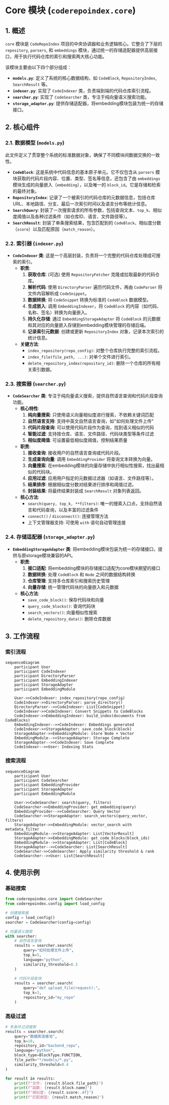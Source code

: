# Core 模块 (`coderepoindex.core`)

## 1. 概述

`core` 模块是 `CodeRepoIndex` 项目的中央协调器和业务逻辑核心。它整合了下层的 `repository`, `parsers`, 和 `embeddings` 模块，通过统一的存储适配器提供高层接口，用于执行代码仓库的索引和搜索两大核心功能。

该模块主要由以下四个部分组成：
- **`models.py`**: 定义了系统的核心数据结构，如 `CodeBlock`, `RepositoryIndex`, `SearchResult` 等。
- **`indexer.py`**: 实现了 `CodeIndexer` 类，负责端到端的代码仓库索引流程。
- **`searcher.py`**: 实现了 `CodeSearcher` 类，专注于纯向量语义搜索功能。
- **`storage_adapter.py`**: 提供存储适配器，将embedding模块包装为统一的存储接口。

## 2. 核心组件

### 2.1. 数据模型 (`models.py`)

此文件定义了贯穿整个系统的标准数据对象，确保了不同模块间数据交换的一致性。

- **`CodeBlock`**: 这是系统中代码信息的基本原子单元。它不仅包含从 `parsers` 模块获取的代码片段内容、位置、类型、签名等信息，还包含了由 `embeddings` 模块生成的向量嵌入（`embedding`），以及唯一的 `block_id`。它是存储和检索的最终对象。
- **`RepositoryIndex`**: 记录了一个被索引的代码仓库的元数据信息，包括仓库URL、本地路径、分支、最后一次索引时间以及语言分布等统计信息。
- **`SearchQuery`**: 封装了一次搜索请求的所有参数，包括查询文本、`top_k`、相似度阈值以及各种过滤条件（如仓库ID、语言、文件路径等）。
- **`SearchResult`**: 封装了单条搜索结果，包含匹配到的 `CodeBlock`、相似度分数（`score`）以及匹配原因（`match_reason`）。

### 2.2. 索引器 (`indexer.py`)

- **`CodeIndexer` 类**: 这是一个高层封装，负责将一个完整的代码仓库处理成可搜索的索引。
    - **职责**:
        1.  **获取仓库**: (可选) 使用 `RepositoryFetcher` 克隆或拉取最新的代码仓库。
        2.  **解析代码**: 使用 `DirectoryParser` 遍历代码文件，再由 `CodeParser` 将文件内容解析成 `CodeSnippet`。
        3.  **数据转换**: 将 `CodeSnippet` 转换为标准的 `CodeBlock` 数据模型。
        4.  **生成嵌入**: 调用 `EmbeddingIndexer`，将 `CodeBlock` 的内容（如代码、名称、签名）转换为向量嵌入。
        5.  **持久化存储**: 通过 `EmbeddingStorageAdapter` 将 `CodeBlock` 的元数据和其对应的向量嵌入存储到embedding模块管理的存储后端。
        6.  **记录索引元数据**: 创建或更新 `RepositoryIndex` 对象，记录本次索引的统计信息。
    - **关键方法**:
        - `index_repository(repo_config)`: 对整个仓库执行完整的索引流程。
        - `index_file(file_path, ...)`: 对单个文件进行索引。
        - `delete_repository_index(repository_id)`: 删除一个仓库的所有相关索引数据。

### 2.3. 搜索器 (`searcher.py`)

- **`CodeSearcher` 类**: 专注于纯向量语义搜索，提供自然语言查询和代码片段查询功能。
    - **核心特性**:
        1. **纯向量搜索**: 只使用语义向量相似度进行搜索，不依赖关键词匹配
        2. **自然语言支持**: 支持中英文自然语言查询，如"如何处理文件上传"
        3. **代码片段查询**: 可以使用代码片段作为查询，找到语义相似的代码
        4. **智能过滤**: 支持按仓库、语言、文件路径、代码块类型等条件过滤
        5. **相似度阈值**: 可设置最低相似度阈值，控制结果质量
    - **职责**:
        1.  **接收查询**: 接收用户的自然语言查询或代码片段。
        2.  **生成查询向量**: 调用 `EmbeddingProvider` 将查询文本转换为向量。
        3.  **向量搜索**: 在embedding模块的向量存储中执行相似性搜索，找出最相似的代码块。
        4.  **应用过滤**: 应用用户指定的元数据过滤器（如语言、文件路径等）。
        5.  **结果排序**: 根据相似度分数对结果进行排序和阈值过滤。
        6.  **封装结果**: 将最终结果封装成 `SearchResult` 对象列表返回。
    - **核心方法**:
        - `search(query, top_k, **filters)`: 唯一的搜索入口点，支持自然语言和代码查询，以及丰富的过滤条件
        - `connect()` / `disconnect()`: 连接管理方法
        - 上下文管理器支持: 可使用 `with` 语句自动管理连接

### 2.4. 存储适配器 (`storage_adapter.py`)

- **`EmbeddingStorageAdapter` 类**: 将embedding模块包装为统一的存储接口，提供与原storage模块兼容的API。
    - **职责**:
        1. **接口适配**: 将embedding模块的存储接口适配为core模块期望的接口
        2. **数据转换**: 处理 `CodeBlock` 和 `Node` 之间的数据结构转换
        3. **仓库管理**: 支持多仓库索引和搜索历史管理
        4. **向量存储**: 统一管理代码块的向量嵌入和元数据
    - **核心方法**:
        - `save_code_block()`: 保存代码块和向量
        - `query_code_blocks()`: 查询代码块
        - `search_vectors()`: 向量相似性搜索
        - `delete_repository_data()`: 删除仓库数据

## 3. 工作流程

### 索引流程

```mermaid
sequenceDiagram
    participant User
    participant CodeIndexer
    participant DirectoryParser
    participant EmbeddingIndexer
    participant StorageAdapter
    participant EmbeddingModule

    User->>CodeIndexer: index_repository(repo_config)
    CodeIndexer->>DirectoryParser: parse_directory()
    DirectoryParser-->>CodeIndexer: List[CodeSnippet]
    CodeIndexer->>CodeIndexer: Convert Snippets to CodeBlocks
    CodeIndexer->>EmbeddingIndexer: build_index(documents from CodeBlocks)
    EmbeddingIndexer-->>CodeIndexer: Embeddings generated
    CodeIndexer->>StorageAdapter: save_code_block(block)
    StorageAdapter->>EmbeddingModule: store Node + Vector
    EmbeddingModule-->>StorageAdapter: Storage Complete
    StorageAdapter-->>CodeIndexer: Save Complete
    CodeIndexer-->>User: Indexing Stats
```

### 搜索流程

```mermaid
sequenceDiagram
    participant User
    participant CodeSearcher
    participant EmbeddingProvider
    participant StorageAdapter
    participant EmbeddingModule

    User->>CodeSearcher: search(query, filters)
    CodeSearcher->>EmbeddingProvider: get_embedding(query)
    EmbeddingProvider-->>CodeSearcher: Query Vector
    CodeSearcher->>StorageAdapter: search_vectors(query_vector, filters)
    StorageAdapter->>EmbeddingModule: vector_search with metadata_filter
    EmbeddingModule-->>StorageAdapter: List[VectorResult]
    StorageAdapter->>EmbeddingModule: get_code_blocks(block_ids)
    EmbeddingModule-->>StorageAdapter: List[CodeBlock]
    StorageAdapter-->>CodeSearcher: List[SearchResult]
    CodeSearcher->>CodeSearcher: Apply similarity threshold & rank
    CodeSearcher-->>User: List[SearchResult]
```

## 4. 使用示例

### 基础搜索

```python
from coderepoindex.core import CodeSearcher
from coderepoindex.config import load_config

# 创建搜索器
config = load_config()
searcher = CodeSearcher(config=config)

# 向量语义搜索
with searcher:
    # 自然语言查询
    results = searcher.search(
        query="如何处理文件上传",
        top_k=5,
        language="python",
        similarity_threshold=0.3
    )
    
    # 代码片段查询
    results = searcher.search(
        query="def upload_file(request):",
        top_k=3,
        repository_id="my_repo"
    )
```

### 高级过滤

```python
# 多条件过滤搜索
results = searcher.search(
    query="数据库连接池",
    top_k=10,
    repository_id="backend_repo",
    language="python", 
    block_type=BlockType.FUNCTION,
    file_path="*/models/*.py",
    similarity_threshold=0.4
)

for result in results:
    print(f"文件: {result.block.file_path}")
    print(f"函数: {result.block.name}")
    print(f"相似度: {result.score:.4f}")
    print(f"匹配原因: {result.match_reason}")
```
